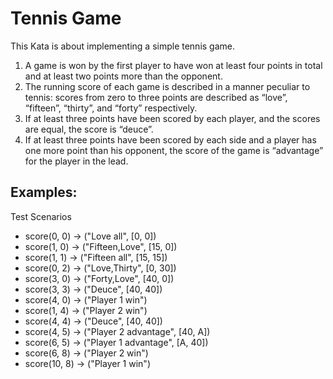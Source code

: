 # Tennis Game

This Kata is about implementing a simple tennis game.

1. A game is won by the first player to have won at least four points in total and at least two points more than the opponent.
2. The running score of each game is described in a manner peculiar to tennis: scores from zero to three points are described as “love”, “fifteen”, “thirty”, and “forty” respectively.
3. If at least three points have been scored by each player, and the scores are equal, the score is “deuce”.
4. If at least three points have been scored by each side and a player has one more point than his opponent, the score of the game is “advantage” for the player in the lead.

## Examples:

Test Scenarios

- score(0, 0) → ("Love all", [0, 0])
- score(1, 0) → ("Fifteen,Love", [15, 0])
- score(1, 1) → ("Fifteen all", [15, 15])
- score(0, 2) → ("Love,Thirty", [0, 30])
- score(3, 0) → ("Forty,Love", [40, 0])
- score(3, 3) → ("Deuce", [40, 40])
- score(4, 0) → ("Player 1 win")
- score(1, 4) → ("Player 2 win")
- score(4, 4) → ("Deuce", [40, 40])
- score(4, 5) → ("Player 2 advantage", [40, A])
- score(6, 5) → ("Player 1 advantage", [A, 40])
- score(6, 8) → ("Player 2 win")
- score(10, 8) → ("Player 1 win")

